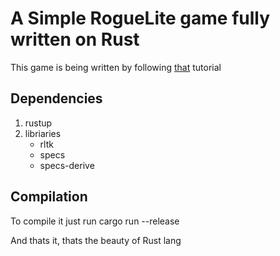# A __Simple__ RogueLite game fully written on Rust

This game is being written by following [that](https://bfnightly.bracketproductions.com/rustbook/chapter_0.html) tutorial

## Dependencies

1. rustup
2. libriaries
    - rltk
    - specs
    - specs-derive


## Compilation

To compile it just run
        cargo run --release

And thats it, thats the beauty of Rust lang
